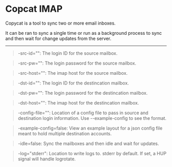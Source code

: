 Copcat IMAP
=============

Copycat is a tool to sync two or more email inboxes. 

It can be ran to sync a single time or run as a background process to sync and then wait for change updates from the server.

-------

>-src-id="": The login ID for the source mailbox.	

>-src-pw="": The login password for the source mailbox.

>-src-host="": The imap host for the source mailbox.

>-dst-id="": The login ID for the destincation mailbox.

>-dst-pw="": The login password for the destincation mailbox.

> -dst-host="": The imap host for the destincation mailbox.

> -config-file="": Location of a config file to pass in source and destination login information. Use --example-config to see the format.

>  -example-config=false: View an example layout for a json config file meant to hold multiple destination accounts.

>-idle=false: Sync the mailboxes and then idle and wait for updates.

>-log="stderr": Location to write logs to. stderr by default. If set, a HUP signal will handle logrotate.




    
    